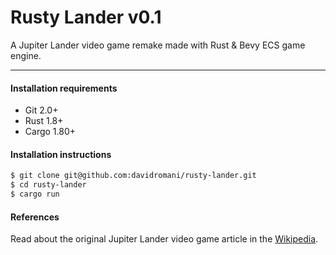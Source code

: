 Rusty Lander v0.1
=================

A Jupiter Lander video game remake made with Rust & Bevy ECS game engine.

---

#### Installation requirements

* Git 2.0+
* Rust 1.8+
* Cargo 1.80+

#### Installation instructions

```bash
$ git clone git@github.com:davidromani/rusty-lander.git
$ cd rusty-lander
$ cargo run
```

#### References

Read about the original Jupiter Lander video game article in
the [Wikipedia](https://en.wikipedia.org/wiki/Jupiter_Lander).
